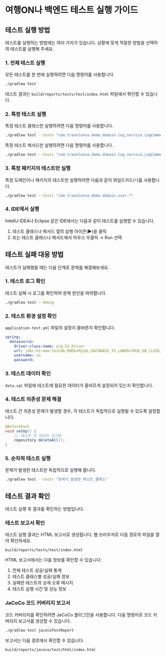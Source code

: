 # 여행ON나 백엔드 테스트 실행 가이드

## 테스트 실행 방법

테스트를 실행하는 방법에는 여러 가지가 있습니다. 상황에 맞게 적절한 방법을 선택하여 테스트를 실행해 주세요.

### 1. 전체 테스트 실행

모든 테스트를 한 번에 실행하려면 다음 명령어를 사용합니다.

```bash
./gradlew test
```

테스트 결과는 `build/reports/tests/test/index.html` 파일에서 확인할 수 있습니다.

### 2. 특정 테스트 실행

특정 테스트 클래스만 실행하려면 다음 명령어를 사용합니다.

```bash
./gradlew test --tests "com.travelonna.demo.domain.log.service.LogCommentServiceTest"
```

특정 테스트 메서드만 실행하려면 다음 명령어를 사용합니다.

```bash
./gradlew test --tests "com.travelonna.demo.domain.log.service.LogCommentServiceTest.createCommentTest"
```

### 3. 특정 패키지의 테스트만 실행

특정 도메인이나 패키지의 테스트만 실행하려면 다음과 같이 와일드카드(`*`)를 사용합니다.

```bash
./gradlew test --tests "com.travelonna.demo.domain.user.*"
```

### 4. IDE에서 실행

IntelliJ IDEA나 Eclipse 같은 IDE에서는 다음과 같이 테스트를 실행할 수 있습니다.

1. 테스트 클래스나 메서드 옆의 실행 아이콘(▶)을 클릭
2. 또는 테스트 클래스나 메서드에서 마우스 우클릭 → Run 선택

## 테스트 실패 대응 방법

테스트가 실패했을 때는 다음 단계로 문제를 해결해보세요.

### 1. 테스트 로그 확인

테스트 실패 시 로그를 확인하여 문제 원인을 파악합니다.

```bash
./gradlew test --debug
```

### 2. 테스트 환경 설정 확인

`application-test.yml` 파일의 설정이 올바른지 확인합니다.

```yaml
spring:
  datasource:
    driver-class-name: org.h2.Driver
    url: jdbc:h2:mem:testdb;MODE=MySQL;DATABASE_TO_LOWER=TRUE;DB_CLOSE_DELAY=-1
    username: sa
    password: 
```

### 3. 테스트 데이터 확인

`data.sql` 파일에 테스트에 필요한 데이터가 올바르게 설정되어 있는지 확인합니다.

### 4. 테스트 의존성 문제 해결

테스트 간 의존성 문제가 발생할 경우, 각 테스트가 독립적으로 실행될 수 있도록 설정합니다.

```java
@BeforeEach
void setUp() {
    // 테스트 전 데이터 초기화
    repository.deleteAll();
}
```

### 5. 순차적 테스트 실행

문제가 발생한 테스트만 독립적으로 실행해 봅니다.

```bash
./gradlew test --tests "문제가_발생한_테스트_클래스"
```

## 테스트 결과 확인

테스트 실행 후 결과를 확인하는 방법입니다.

### 테스트 보고서 확인

테스트 실행 결과는 HTML 보고서로 생성됩니다. 웹 브라우저로 다음 경로의 파일을 열어 확인하세요.

```
build/reports/tests/test/index.html
```

HTML 보고서에서는 다음 정보를 확인할 수 있습니다:

1. 전체 테스트 성공/실패 통계
2. 테스트 클래스별 성공/실패 정보
3. 실패한 테스트의 상세 오류 메시지
4. 테스트 실행 시간 및 성능 정보

### JaCoCo 코드 커버리지 보고서

코드 커버리지를 확인하려면 JaCoCo 플러그인을 사용합니다. 다음 명령어로 코드 커버리지 보고서를 생성할 수 있습니다.

```bash
./gradlew test jacocoTestReport
```

보고서는 다음 경로에서 확인할 수 있습니다.

```
build/reports/jacoco/test/html/index.html
``` 